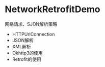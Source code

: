 # NetworkRetrofitDemo
网络请求、SJON解析策略

- HTTPUrlConnection
- JSON解析
- XML解析
- Okhttp3的使用
- Retrofit的使用